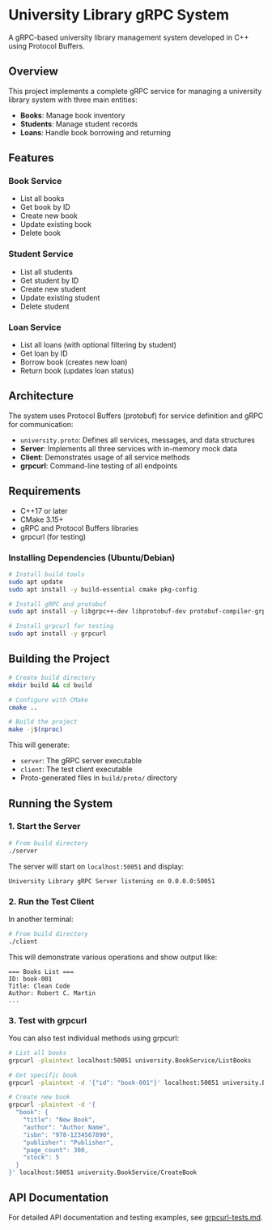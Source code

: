 # University Library gRPC System

A gRPC-based university library management system developed in C++ using Protocol Buffers.

## Overview

This project implements a complete gRPC service for managing a university library system with three main entities:
- **Books**: Manage book inventory
- **Students**: Manage student records  
- **Loans**: Handle book borrowing and returning

## Features

### Book Service
- List all books
- Get book by ID
- Create new book
- Update existing book
- Delete book

### Student Service
- List all students
- Get student by ID
- Create new student
- Update existing student
- Delete student

### Loan Service
- List all loans (with optional filtering by student)
- Get loan by ID
- Borrow book (creates new loan)
- Return book (updates loan status)

## Architecture

The system uses Protocol Buffers (protobuf) for service definition and gRPC for communication:

- `university.proto`: Defines all services, messages, and data structures
- **Server**: Implements all three services with in-memory mock data
- **Client**: Demonstrates usage of all service methods
- **grpcurl**: Command-line testing of all endpoints

## Requirements

- C++17 or later
- CMake 3.15+
- gRPC and Protocol Buffers libraries
- grpcurl (for testing)

### Installing Dependencies (Ubuntu/Debian)

```bash
# Install build tools
sudo apt update
sudo apt install -y build-essential cmake pkg-config

# Install gRPC and protobuf
sudo apt install -y libgrpc++-dev libprotobuf-dev protobuf-compiler-grpc

# Install grpcurl for testing
sudo apt install -y grpcurl
```

## Building the Project

```bash
# Create build directory
mkdir build && cd build

# Configure with CMake
cmake ..

# Build the project
make -j$(nproc)
```

This will generate:
- `server`: The gRPC server executable
- `client`: The test client executable
- Proto-generated files in `build/proto/` directory

## Running the System

### 1. Start the Server

```bash
# From build directory
./server
```

The server will start on `localhost:50051` and display:
```
University Library gRPC Server listening on 0.0.0.0:50051
```

### 2. Run the Test Client

In another terminal:

```bash
# From build directory  
./client
```

This will demonstrate various operations and show output like:
```
=== Books List ===
ID: book-001
Title: Clean Code
Author: Robert C. Martin
...
```

### 3. Test with grpcurl

You can also test individual methods using grpcurl:

```bash
# List all books
grpcurl -plaintext localhost:50051 university.BookService/ListBooks

# Get specific book
grpcurl -plaintext -d '{"id": "book-001"}' localhost:50051 university.BookService/GetBook

# Create new book
grpcurl -plaintext -d '{
  "book": {
    "title": "New Book",
    "author": "Author Name", 
    "isbn": "978-1234567890",
    "publisher": "Publisher",
    "page_count": 300,
    "stock": 5
  }
}' localhost:50051 university.BookService/CreateBook
```

## API Documentation

For detailed API documentation and testing examples, see [grpcurl-tests.md](grpcurl-tests.md).

